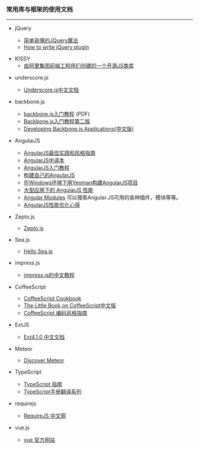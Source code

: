### 常用库与框架的使用文档

---

* jQuery

	* [简单易懂的JQuery魔法](http://www.nowamagic.net/librarys/books/contents/jquery)
	* [How to write jQuery plugin](http://i5ting.github.io/How-to-write-jQuery-plugin/build/jquery.plugin.html)

- KISSY
	- [由阿里集团前端工程师们创建的一个开源JS类库](http://docs.kissyui.com/)	
	
* underscore.js

    * [Underscore.js中文文档](http://learningcn.com/underscore/)
    
* backbone.js

    * [backbone.js入门教程](http://www.the5fire.com/backbone-js-tutorials-pdf-download.html) (PDF)
    * [Backbone.js入门教程第二版](https://github.com/the5fire/backbonejs-learning-note)
    * [Developing Backbone.js Applications(中文版)](http://feliving.github.io/developing-backbone-applications)
    
* AngularJS

    * [AngularJS最佳实践和风格指南](https://github.com/mgechev/angularjs-style-guide/blob/master/README-zh-cn.md)
    * [AngularJS中译本](https://github.com/peiransun/angularjs-cn)
    * [AngularJS入门教程](https://github.com/zensh/AngularjsTutorial_cn)
    * [构建自己的AngularJS](https://github.com/xufei/Make-Your-Own-AngularJS/blob/master/01.md)
    * [在Windows环境下用Yeoman构建AngularJS项目](http://www.waylau.com/build-angularjs-app-with-yeoman-in-windows/)
    * [大型应用下的 AngularJS 性能](http://web.jobbole.com/82060/)
    * [Angular Modules](http://ngmodules.org/)  可以搜索Angular.JS可用的各种插件，模块等等。
    * [AngularJS性能优化心得](https://github.com/atian25/blog/issues/5)
    
* Zepto.js

    * [Zepto.js](http://zeptojs.com/)
   
* Sea.js

    * [Hello Sea.js](http://island205.github.io/HelloSea.js/)
    
* impress.js

    * [impress.js的中文教程](https://github.com/kokdemo/impress.js-tutorial-in-Chinese)
    
* CoffeeScript

    * [CoffeeScript Cookbook](http://island205.github.io/coffeescript-cookbook.github.com/)
    * [The Little Book on CoffeeScript中文版](http://island205.github.io/tlboc/)
    * [CoffeeScript 编码风格指南](https://github.com/geekplux/coffeescript-style-guide)
    
* ExtJS

    * [Ext4.1.0 中文文档](http://extjs-doc-cn.github.io/ext4api/)
    
* Meteor

    * [Discover Meteor](http://zh.discovermeteor.com/)
    
* TypeScript

	* [TypeScript 指南](https://github.com/vilic/typescript-guide)
	* [TypeScript手册翻译系列](http://my.oschina.net/1pei/blog/515680?fromerr=O3Jow9bO)
	
* requirejs

	* [RequireJS 中文网](http://requirejs.cn/)
	
* vue.js

	* [vue 官方网站](http://cn.vuejs.org/)
	
